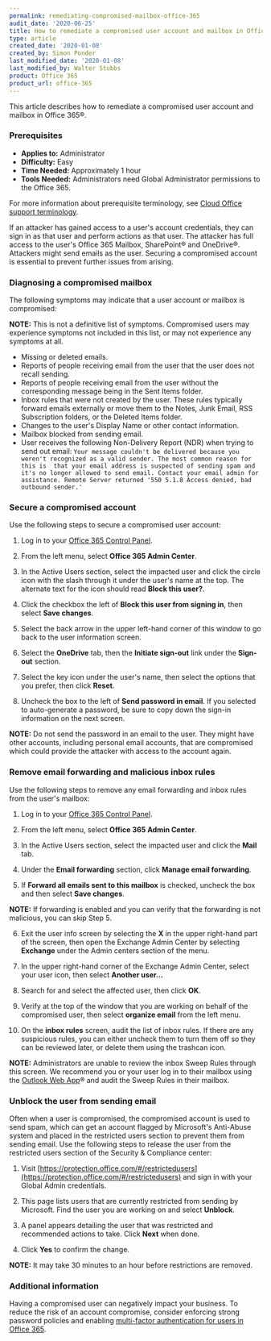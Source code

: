 ```yaml
---
permalink: remediating-compromised-mailbox-office-365
audit_date: '2020-06-25'
title: How to remediate a compromised user account and mailbox in Office 365
type: article
created_date: '2020-01-08'
created_by: Simon Ponder
last_modified_date: '2020-01-08'
last_modified_by: Walter Stubbs
product: Office 365
product_url: office-365
---
```


This article describes how to remediate a compromised user account and mailbox in Office 365&reg;.

### Prerequisites

- **Applies to:** Administrator
- **Difficulty:** Easy
- **Time Needed:** Approximately 1 hour
- **Tools Needed:** Administrators need Global Administrator permissions to the Office 365.

For more information about prerequisite terminology, see [Cloud Office support terminology](/support/how-to/cloud-office-support-terminology).

If an attacker has gained access to a user's account credentials, they can sign in as that user and perform actions as that user. The attacker has full access to the user's Office 365 Mailbox, SharePoint&reg; and OneDrive&reg;. Attackers might send emails as the user. Securing a compromised account is essential to prevent further issues from arising.

### Diagnosing a compromised mailbox

The following symptoms may indicate that a user account or mailbox is compromised:

**NOTE:** This is not a definitive list of symptoms. Compromised users may experience symptoms not included in this list, or may not experience any symptoms at all.

  - Missing or deleted emails.
  - Reports of people receiving email from the user that the user does not recall sending.
  - Reports of people receiving email from the user without the corresponding message being in the Sent Items folder.
  - Inbox rules that were not created by the user. These rules typically forward emails externally or move them to the Notes,   Junk Email, RSS Subscription folders, or the Deleted Items folder.
  - Changes to the user's Display Name or other contact information.
  - Mailbox blocked from sending email.
  - User receives the following Non-Delivery Report (NDR) when trying to send out email:
    `Your message couldn't be delivered because you weren't recognized as a valid sender. The most common reason for this is  that your email address is suspected of sending spam and it's no longer allowed to send email. Contact your email admin for assistance. Remote Server returned '550 5.1.8 Access denied, bad outbound sender.'`

### Secure a compromised account

Use the following steps to secure a compromised user account:

1.	Log in to your [Office 365 Control Panel](https://office365.cp.rackspace.com).

2.	From the left menu, select **Office 365 Admin Center**.

3.  In the Active Users section, select the impacted user and click the circle icon with the slash through it under the user's name at the top. The alternate text for the icon should read **Block this user?**.

4.  Click the checkbox the left of **Block this user from signing in**, then select **Save changes**.

5.  Select the back arrow in the upper left-hand corner of this window to go back to the user information screen.

6.  Select the **OneDrive** tab, then the **Initiate sign-out** link under the **Sign-out** section.

7.  Select the key icon under the user's name, then select the options that you prefer, then click **Reset**.

8.  Uncheck the box to the left of **Send password in email**. If you selected to auto-generate a password, be sure to copy down the sign-in information on the next screen.

**NOTE:** Do not send the password in an email to the user. They might have other accounts, including personal email accounts, that are compromised which could provide the attacker with access to the account again.

### Remove email forwarding and malicious inbox rules

Use the following steps to remove any email forwarding and inbox rules from the user's mailbox:

1.	Log in to your [Office 365 Control Panel](https://office365.cp.rackspace.com).

2.	From the left menu, select **Office 365 Admin Center**.

3.  In the Active Users section, select the impacted user and click the **Mail** tab.

4.  Under the **Email forwarding** section, click **Manage email forwarding**.

5.  If **Forward all emails sent to this mailbox** is checked, uncheck the box and then select **Save changes**.

**NOTE:** If forwarding is enabled and you can verify that the forwarding is not malicious, you can skip Step 5.

6.  Exit the user info screen by selecting the **X** in the upper right-hand part of the screen, then open the Exchange Admin Center by selecting **Exchange** under the Admin centers section of the menu.

7.  In the upper right-hand corner of the Exchange Admin Center, select your user icon, then select **Another user...**

8.  Search for and select the affected user, then click **OK**.

9.  Verify at the top of the window that you are working on behalf of the compromised user, then select **organize email** from the left menu.

10.  On the **inbox rules** screen, audit the list of inbox rules. If there are any suspicious rules, you can either uncheck them to turn them off so they can be reviewed later, or delete them using the trashcan icon.

**NOTE:** Administrators are unable to review the inbox Sweep Rules through this screen. We recommend you or your user log in to their mailbox using the [Outlook Web App](https://outlook.office.com)&reg; and audit the Sweep Rules in their mailbox.

### Unblock the user from sending email

Often when a user is compromised, the compromised account is used to send spam, which can get an account flagged by Microsoft's Anti-Abuse system and placed in the restricted users section to prevent them from sending email. Use the following steps to release the user from the restricted users section of the Security & Compliance center:

1.	Visit [https://protection.office.com/#/restrictedusers](https://protection.office.com/#/restrictedusers) and sign in with your Global Admin credentials.

2.	This page lists users that are currently restricted from sending by Microsoft. Find the user you are working on and select **Unblock**.

3.  A panel appears detailing the user that was restricted and recommended actions to take. Click **Next** when done.

4.  Click **Yes** to confirm the change.

**NOTE:** It may take 30 minutes to an hour before restrictions are removed.

### Additional information

Having a compromised user can negatively impact your business. To reduce the risk of an account compromise, consider enforcing strong password policies and enabling [multi-factor authentication for users in Office 365](/support/how-to/manage-multi-factor-authentication-for-users-in-office-365/).
